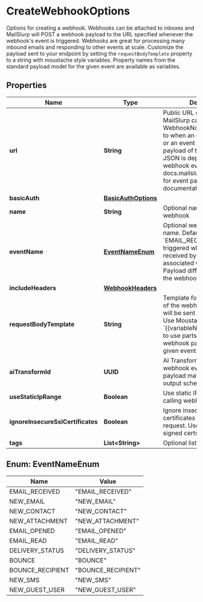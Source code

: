 

# CreateWebhookOptions

Options for creating a webhook. Webhooks can be attached to inboxes and MailSlurp will POST a webhook payload to the URL specified whenever the webhook's event is triggered. Webhooks are great for processing many inbound emails and responding to other events at scale. Customize the payload sent to your endpoint by setting the `requestBodyTemplate` property to a string with moustache style variables. Property names from the standard payload model for the given event are available as variables.

## Properties

| Name | Type | Description | Notes |
|------------ | ------------- | ------------- | -------------|
|**url** | **String** | Public URL on your server that MailSlurp can post WebhookNotification payload to when an email is received or an event is trigger. The payload of the submitted JSON is dependent on the webhook event type. See docs.mailslurp.com/webhooks for event payload documentation. |  |
|**basicAuth** | [**BasicAuthOptions**](BasicAuthOptions) |  |  [optional] |
|**name** | **String** | Optional name for the webhook |  [optional] |
|**eventName** | [**EventNameEnum**](#EventNameEnum) | Optional webhook event name. Default is &#x60;EMAIL_RECEIVED&#x60; and is triggered when an email is received by the inbox associated with the webhook. Payload differ according to the webhook event name. |  [optional] |
|**includeHeaders** | [**WebhookHeaders**](WebhookHeaders) |  |  [optional] |
|**requestBodyTemplate** | **String** | Template for the JSON body of the webhook request that will be sent to your server. Use Moustache style &#x60;{{variableName}}&#x60; templating to use parts of the standard webhook payload for the given event. |  [optional] |
|**aiTransformId** | **UUID** | AI Transform ID to apply to the webhook event and send a payload matching transform output schema |  [optional] |
|**useStaticIpRange** | **Boolean** | Use static IP range when calling webhook endpoint |  [optional] |
|**ignoreInsecureSslCertificates** | **Boolean** | Ignore insecure SSL certificates when sending request. Useful for self-signed certs. |  [optional] |
|**tags** | **List&lt;String&gt;** | Optional list of tags |  [optional] |



## Enum: EventNameEnum

| Name | Value |
|---- | -----|
| EMAIL_RECEIVED | &quot;EMAIL_RECEIVED&quot; |
| NEW_EMAIL | &quot;NEW_EMAIL&quot; |
| NEW_CONTACT | &quot;NEW_CONTACT&quot; |
| NEW_ATTACHMENT | &quot;NEW_ATTACHMENT&quot; |
| EMAIL_OPENED | &quot;EMAIL_OPENED&quot; |
| EMAIL_READ | &quot;EMAIL_READ&quot; |
| DELIVERY_STATUS | &quot;DELIVERY_STATUS&quot; |
| BOUNCE | &quot;BOUNCE&quot; |
| BOUNCE_RECIPIENT | &quot;BOUNCE_RECIPIENT&quot; |
| NEW_SMS | &quot;NEW_SMS&quot; |
| NEW_GUEST_USER | &quot;NEW_GUEST_USER&quot; |



